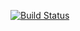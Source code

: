[![Build Status](https://travis-ci.com/YNKalashnikova/Sort_app.svg?branch=master)](https://travis-ci.com/YNKalashnikova/Sort_app)
